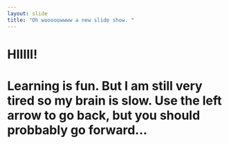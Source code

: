 ```yaml
---
layout: slide
title: "Oh wooooowwww a new slide show. "
---
```

<h1>HIIIII!<h1> Learning is fun. But I am still very tired so my brain is slow. 
Use the left arrow to go back, but you should probbably go forward...
